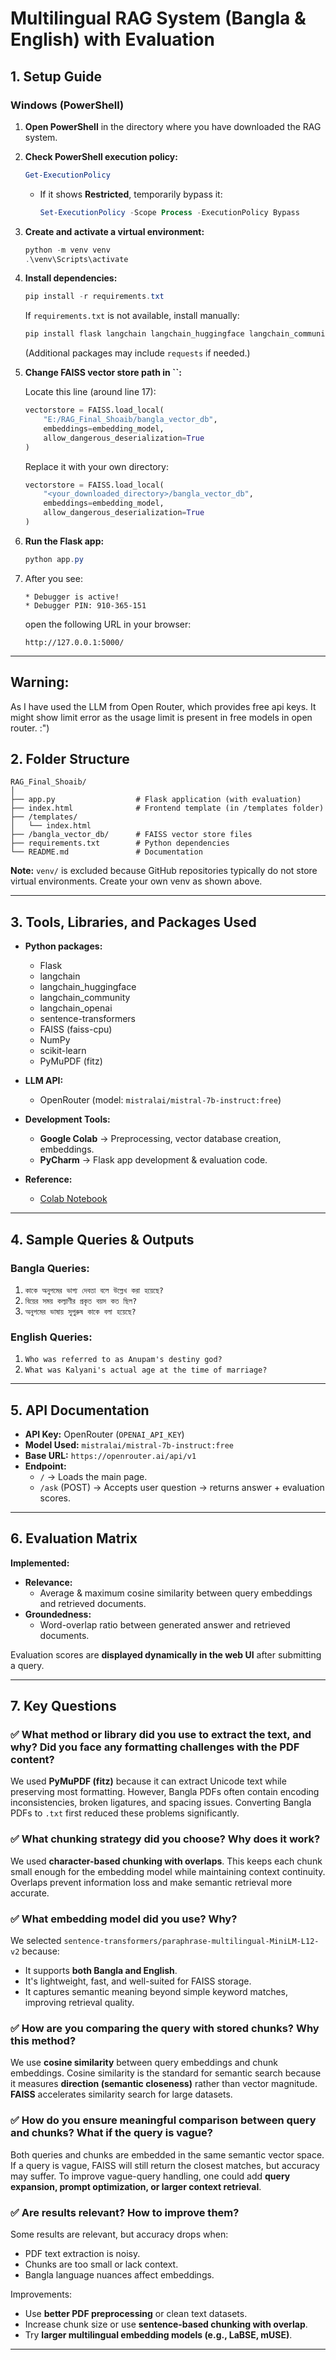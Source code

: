 # Multilingual RAG System (Bangla & English) with Evaluation

## 1. Setup Guide

### Windows (PowerShell)

1. **Open PowerShell** in the directory where you have downloaded the RAG system.

2. **Check PowerShell execution policy:**

   ```powershell
   Get-ExecutionPolicy
   ```

   - If it shows **Restricted**, temporarily bypass it:
     ```powershell
     Set-ExecutionPolicy -Scope Process -ExecutionPolicy Bypass
     ```

3. **Create and activate a virtual environment:**

   ```powershell
   python -m venv venv
   .\venv\Scripts\activate
   ```

4. **Install dependencies:**

   ```powershell
   pip install -r requirements.txt
   ```

   If `requirements.txt` is not available, install manually:

   ```powershell
   pip install flask langchain langchain_huggingface langchain_community langchain_openai sentence-transformers faiss-cpu numpy scikit-learn pymupdf
   ```

   (Additional packages may include `requests` if needed.)

5. **Change FAISS vector store path in **``**:**

   Locate this line (around line 17):

   ```python
   vectorstore = FAISS.load_local(
       "E:/RAG_Final_Shoaib/bangla_vector_db",
       embeddings=embedding_model,
       allow_dangerous_deserialization=True
   )
   ```

   Replace it with your own directory:

   ```python
   vectorstore = FAISS.load_local(
       "<your_downloaded_directory>/bangla_vector_db",
       embeddings=embedding_model,
       allow_dangerous_deserialization=True
   )
   ```

6. **Run the Flask app:**

   ```powershell
   python app.py
   ```

7. After you see:

   ```
   * Debugger is active!
   * Debugger PIN: 910-365-151
   ```

   open the following URL in your browser:

   ```
   http://127.0.0.1:5000/
   ```

---
## Warning:

As I have used the LLM from Open Router, which provides free api keys. It might show limit error as the usage limit is present in free models in open router. :")

## 2. Folder Structure

```
RAG_Final_Shoaib/
│
├── app.py                  # Flask application (with evaluation)
├── index.html              # Frontend template (in /templates folder)
├── /templates/
│   └── index.html
├── /bangla_vector_db/      # FAISS vector store files
├── requirements.txt        # Python dependencies
└── README.md               # Documentation
```

**Note:** `venv/` is excluded because GitHub repositories typically do not store virtual environments. Create your own venv as shown above.

---

## 3. Tools, Libraries, and Packages Used

- **Python packages:**

  - Flask
  - langchain
  - langchain\_huggingface
  - langchain\_community
  - langchain\_openai
  - sentence-transformers
  - FAISS (faiss-cpu)
  - NumPy
  - scikit-learn
  - PyMuPDF (fitz)

- **LLM API:**

  - OpenRouter (model: `mistralai/mistral-7b-instruct:free`)

- **Development Tools:**

  - **Google Colab** → Preprocessing, vector database creation, embeddings.
  - **PyCharm** → Flask app development & evaluation code.

- **Reference:**

  - [Colab Notebook](https://colab.research.google.com/drive/1Ye5VaW3nYDgxyvGcSD6tbXbs3aIgvIQh?usp=sharing)

---

## 4. Sample Queries & Outputs

### Bangla Queries:

1. `কাকে অনুপমের ভাগ্য দেবতা বলে উল্লেখ করা হয়েছে?`
2. `বিয়ের সময় কল্যাণীর প্রকৃত বয়স কত ছিল?`
3. `অনুপমের ভাষায় সুপুরুষ কাকে বলা হয়েছে?`

### English Queries:

1. `Who was referred to as Anupam's destiny god?`
2. `What was Kalyani's actual age at the time of marriage?`

---

## 5. API Documentation

- **API Key:** OpenRouter (`OPENAI_API_KEY`)
- **Model Used:** `mistralai/mistral-7b-instruct:free`
- **Base URL:** `https://openrouter.ai/api/v1`
- **Endpoint:**
  - `/` → Loads the main page.
  - `/ask` (POST) → Accepts user question → returns answer + evaluation scores.

---

## 6. Evaluation Matrix

**Implemented:**

- **Relevance:**
  - Average & maximum cosine similarity between query embeddings and retrieved documents.
- **Groundedness:**
  - Word-overlap ratio between generated answer and retrieved documents.

Evaluation scores are **displayed dynamically in the web UI** after submitting a query.

---

## 7. Key Questions

### ✅ What method or library did you use to extract the text, and why? Did you face any formatting challenges with the PDF content?

We used **PyMuPDF (fitz)** because it can extract Unicode text while preserving most formatting. However, Bangla PDFs often contain encoding inconsistencies, broken ligatures, and spacing issues. Converting Bangla PDFs to `.txt` first reduced these problems significantly.

### ✅ What chunking strategy did you choose? Why does it work?

We used **character-based chunking with overlaps**. This keeps each chunk small enough for the embedding model while maintaining context continuity. Overlaps prevent information loss and make semantic retrieval more accurate.

### ✅ What embedding model did you use? Why?

We selected `sentence-transformers/paraphrase-multilingual-MiniLM-L12-v2` because:

- It supports **both Bangla and English**.
- It's lightweight, fast, and well-suited for FAISS storage.
- It captures semantic meaning beyond simple keyword matches, improving retrieval quality.

### ✅ How are you comparing the query with stored chunks? Why this method?

We use **cosine similarity** between query embeddings and chunk embeddings. Cosine similarity is the standard for semantic search because it measures **direction (semantic closeness)** rather than vector magnitude. **FAISS** accelerates similarity search for large datasets.

### ✅ How do you ensure meaningful comparison between query and chunks? What if the query is vague?

Both queries and chunks are embedded in the same semantic vector space. If a query is vague, FAISS will still return the closest matches, but accuracy may suffer. To improve vague-query handling, one could add **query expansion, prompt optimization, or larger context retrieval**.

### ✅ Are results relevant? How to improve them?

Some results are relevant, but accuracy drops when:

- PDF text extraction is noisy.
- Chunks are too small or lack context.
- Bangla language nuances affect embeddings.

Improvements:

- Use **better PDF preprocessing** or clean text datasets.
- Increase chunk size or use **sentence-based chunking with overlap**.
- Try **larger multilingual embedding models (e.g., LaBSE, mUSE)**.

---

